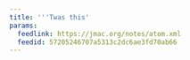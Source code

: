 ```yaml
---
title: '''Twas this'
params:
  feedlink: https://jmac.org/notes/atom.xml
  feedid: 57205246707a5313c2dc6ae3fd70ab66
---
```

